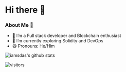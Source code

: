 # Hi there 👋

<!--
**iamsdas/iamsdas** is a ✨ _special_ ✨ repository because its `README.md` (this file) appears on your GitHub profile.

Here are some ideas to get you started:

- 🔭 I’m currently working on ...
- 🌱 I’m currently learning ...
- 👯 I’m looking to collaborate on ...
- 🤔 I’m looking for help with ...
- 💬 Ask me about ...
- 📫 How to reach me: ...
- 😄 Pronouns: ...
- ⚡ Fun fact: ...
-->

### About Me 🚀
- 🔭 I’m a Full stack developer and Blockchain enthusiast
- 🌱 I’m currently exploring Solidity and DevOps
- 😄 Pronouns: He/Him

![iamsdas's github stats](https://github-readme-stats.vercel.app/api?username=iamsdas&count_private=true&hide=stars&show_icons=true&theme=prussian&hide_border=true)
<br />

![visitors](https://visitor-badge.laobi.icu/badge?page_id=iamsdas.iamsdas)
